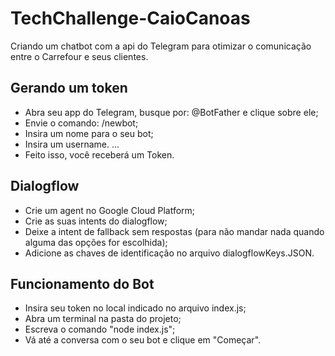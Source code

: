 # TechChallenge-CaioCanoas

Criando um chatbot com a api do Telegram para otimizar o comunicação entre o Carrefour e seus clientes.

## Gerando um token

- Abra seu app do Telegram, busque por: @BotFather e clique sobre ele;
- Envie o comando: /newbot;
- Insira um nome para o seu bot;
- Insira um username. ...
- Feito isso, você receberá um Token.

## Dialogflow

- Crie um agent no Google Cloud Platform;
- Crie as suas intents do dialogflow;
- Deixe a intent de fallback sem respostas (para não mandar nada quando alguma das opções for escolhida);
- Adicione as chaves de identificação no arquivo dialogflowKeys.JSON.

## Funcionamento do Bot

- Insira seu token no local indicado no arquivo index.js;
- Abra um terminal na pasta do projeto;
- Escreva o comando "node index.js";
- Vá até a conversa com o seu bot e clique em "Começar".
